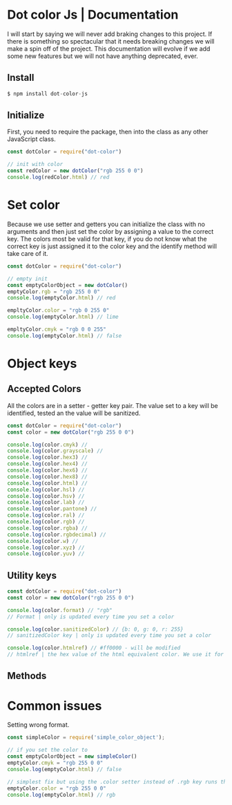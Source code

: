 # Dot color Js | Documentation
I will start by saying we will never add braking changes to this project. If there is something so spectacular that it needs breaking changes we will make a spin off of the project.
This documentation will evolve if we add some new features but we will not have anything deprecated, ever.


## Install
```javascript
$ npm install dot-color-js
```

## Initialize 
First, you need to require the package, then into the class as any other JavaScript class.

```javascript
const dotColor = require("dot-color")

// init with color
const redColor = new dotColor("rgb 255 0 0")
console.log(redColor.html) // red

```

# Set color
Because we use setter and getters you can initialize the class with no arguments and then just set the color by assigning a value to the correct key. The colors most be valid for that key, if you do not know what the correct key is just assigned it to the color key and the identify method will take care of it.

```javascript
const dotColor = require("dot-color")

// empty init
const emptyColorObject = new dotColor()
emptyColor.rgb = "rgb 255 0 0"
console.log(emptyColor.html) // red

empltyColor.color = "rgb 0 255 0"
console.log(emptyColor.html) // lime

empltyColor.cmyk = "rgb 0 0 255"
console.log(emptyColor.html) // false
```

# Object keys
## Accepted Colors
All the colors are in a setter - getter key pair. The value set to a key will be identified, tested an the value will be sanitized.

```javascript
const dotColor = require("dot-color")
const color = new dotColor("rgb 255 0 0")

console.log(color.cmyk) //
console.log(color.grayscale) //
console.log(color.hex3) //
console.log(color.hex4) //
console.log(color.hex6) //
console.log(color.hex8) //
console.log(color.html) //
console.log(color.hsl) //
console.log(color.hsv) //
console.log(color.lab) //
console.log(color.pantone) //
console.log(color.ral) //
console.log(color.rgb) //
console.log(color.rgba) //
console.log(color.rgbdecimal) //
console.log(color.w) //
console.log(color.xyz) //
console.log(color.yuv) //

```

## Utility keys

```javascript
const dotColor = require("dot-color")
const color = new dotColor("rgb 255 0 0")

console.log(color.format) // "rgb"
// Format | only is updated every time you set a color

console.log(color.sanitizedColor) // {b: 0, g: 0, r: 255} 
// sanitizedColor key | only is updated every time you set a color 

console.log(color.htmlref) // #ff0000 - will be modified
// htmlref | the hex value of the html equivalent color. We use it for testing, do not use it

```
## Methods



# Common issues
Setting wrong format.
```javascript
const simpleColor = require('simple_color_object');

// if you set the color to
const emptyColorObject = new simpleColor()
emptyColor.cmyk = "rgb 255 0 0"
console.log(emptyColor.html) // false

// simplest fix but using the .color setter instead of .rgb key runs the identify method.
emptyColor.color = "rgb 255 0 0"
console.log(emptyColor.html) // rgb

```